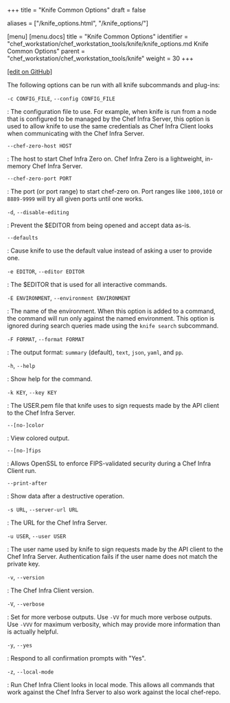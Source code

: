 +++
title = "Knife Common Options"
draft = false

aliases = ["/knife_options.html", "/knife_options/"]

[menu]
  [menu.docs]
    title = "Knife Common Options"
    identifier = "chef_workstation/chef_workstation_tools/knife/knife_options.md Knife Common Options"
    parent = "chef_workstation/chef_workstation_tools/knife"
    weight = 30
+++    

[\[edit on GitHub\]](https://github.com/chef/chef-web-docs/blob/master/content/knife_options.md)

The following options can be run with all knife subcommands and
plug-ins:

`-c CONFIG_FILE`, `--config CONFIG_FILE`

:   The configuration file to use. For example, when knife is run from a
    node that is configured to be managed by the Chef Infra Server, this
    option is used to allow knife to use the same credentials as Chef
    Infra Client looks when communicating with the Chef Infra Server.

`--chef-zero-host HOST`

:   The host to start Chef Infra Zero on. Chef Infra Zero is a
    lightweight, in-memory Chef Infra Server.

`--chef-zero-port PORT`

:   The port (or port range) to start chef-zero on. Port ranges like
    `1000,1010` or `8889-9999` will try all given ports until one works.

`-d`, `--disable-editing`

:   Prevent the \$EDITOR from being opened and accept data as-is.

`--defaults`

:   Cause knife to use the default value instead of asking a user to
    provide one.

`-e EDITOR`, `--editor EDITOR`

:   The \$EDITOR that is used for all interactive commands.

`-E ENVIRONMENT`, `--environment ENVIRONMENT`

:   The name of the environment. When this option is added to a command,
    the command will run only against the named environment. This option
    is ignored during search queries made using the `knife search`
    subcommand.

`-F FORMAT`, `--format FORMAT`

:   The output format: `summary` (default), `text`, `json`, `yaml`, and
    `pp`.

`-h`, `--help`

:   Show help for the command.

`-k KEY`, `--key KEY`

:   The USER.pem file that knife uses to sign requests made by the API
    client to the Chef Infra Server.

`--[no-]color`

:   View colored output.

`--[no-]fips`

:   Allows OpenSSL to enforce FIPS-validated security during a Chef
    Infra Client run.

`--print-after`

:   Show data after a destructive operation.

`-s URL`, `--server-url URL`

:   The URL for the Chef Infra Server.

`-u USER`, `--user USER`

:   The user name used by knife to sign requests made by the API client
    to the Chef Infra Server. Authentication fails if the user name does
    not match the private key.

`-v`, `--version`

:   The Chef Infra Client version.

`-V`, `--verbose`

:   Set for more verbose outputs. Use `-VV` for much more verbose
    outputs. Use `-VVV` for maximum verbosity, which may provide more
    information than is actually helpful.

`-y`, `--yes`

:   Respond to all confirmation prompts with "Yes".

`-z`, `--local-mode`

:   Run Chef Infra Client looks in local mode. This allows all commands
    that work against the Chef Infra Server to also work against the
    local chef-repo.
